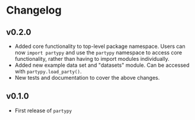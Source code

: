 # Changelog

<!--next-version-placeholder-->

## v0.2.0

- Added core functionality to top-level package namespace. Users can now `import partypy` and use the `partypy` namespace to access core functionality, rather than having to import modules individually.
- Added new example data set and "datasets" module. Can be accessed with `partypy.load_party()`.
- New tests and documentation to cover the above changes.

## v0.1.0

- First release of `partypy`